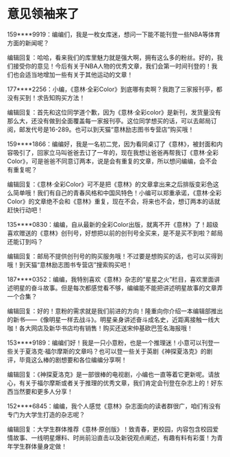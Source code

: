 # 意见领袖来了

159****9919：编编们，我是一枚女库迷，想问一下能不能刊登一些NBA等体育方面的新闻呢？ 

编辑回复：哈哈，看来我们的库里魅力就是强大啊，拥有这么多的粉丝。好的，我们接受你的意见！今后有关于NBA人物的优秀文章，我们会第一时间刊登的！我们也会适当地增加一些有关于其他运动的文章！ 

177****2256：小编，《意林·全彩Color》到底哪有卖啊？我跑了三家报刊亭，都没有买到！求告知购买方法！ 

编辑回复：首先和这位同学道个歉，因为《意林·全彩color》是新刊，发货量没有那么大，还没有做到全面覆盖每一家报刊亭。这位同学想买的话，可以去邮局订阅，邮发代号是16-289。也可以到天猫“意林励志图书专营店”购买哦！ 

159****1866：编编好，我是一名初二党，因为看同桌订了《意林》，被封面和内容吸引了，回家立马叫爸爸去订了一年的，现在我想让爸爸再帮我订《意林·全彩Color》，可是爸爸不同意订两本，说是会有重复的文章，所以想问编编，会不会有重复呢？ 

编辑回复：《意林·全彩Color》可不是把《意林》的文章拿出来之后排版变彩色这么简单哦！我们有自己的青春风格和中国风特色！小编可以郑重承诺，《意林·全彩Color》的文章绝不会和《意林》重复，现在不会，将来也不会，想订两本的话就赶快行动吧！ 

135****0830：编编，自从最新的全彩Color出版，就离不开《意林》了！超级喜欢赠送的《意林》创刊号，好想把以前的创刊号全买来，是不是买不到啦？邮局还能订到吗？ 

编辑回复：邮局不提供创刊号的购买服务哦！不过要是想购买的话，也可以买得到哦！到天猫“意林励志图书专营店”搜索购买吧！ 

187****0352：编编，我特别喜欢《意林》杂志的“星星之火”栏目，喜欢里面讲述明星的奋斗故事。但是每次都感觉看不够，编编能不能把讲述明星故事的文章弄一个合集？ 

编辑回复：好的！意粉的需求就是我们前进的方向！隆重向你介绍一本编辑部推出的新书——《像明星一样去战斗》。明星亲身讲述奋斗成名史，近距离接触一线大咖！各大网店及新华书店均有销售！购买还送宋仲基欧巴签名海报哦！ 

153****9189：编编们好！我是一只小意粉，也是一个推理迷！小意可以刊登一些关于夏洛克·福尔摩斯的文章吗？也可以登一些关于英剧《神探夏洛克》的剧评，毕竟这么棒的剧想要和各位编编分享啊！ 

编辑回复：《神探夏洛克》是一部很棒的电视剧，小编也一直等着它更新呢。请放心，有关于福尔摩斯或者关于推理的优秀文章，我们肯定会刊登在杂志上的！好东西当然要和更多人分享！ 

152****6845：编编，我个人感觉《意林》杂志面向的读者群很广，咱们有没有专门为大学生打造的杂志呢？ 

编辑回复：大学生群体推荐《意林·原创版》！致青春，更校园，内容包含校园爱情故事、一线明星爆料、时尚前沿直击以及新锐观点阐述，有趣有料有彩蛋！为青年学生群体量身定做！